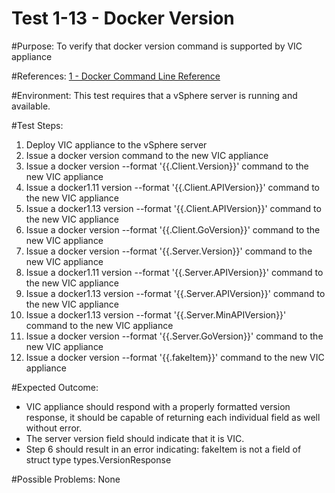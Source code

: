 Test 1-13 - Docker Version
=======

#Purpose:
To verify that docker version command is supported by VIC appliance

#References:
[1 - Docker Command Line Reference](https://docs.docker.com/engine/reference/commandline/version/)

#Environment:
This test requires that a vSphere server is running and available.

#Test Steps:
1. Deploy VIC appliance to the vSphere server
2. Issue a docker version command to the new VIC appliance
3. Issue a docker version --format '{{.Client.Version}}' command to the new VIC appliance
4. Issue a docker1.11 version --format '{{.Client.APIVersion}}' command to the new VIC appliance
5. Issue a docker1.13 version --format '{{.Client.APIVersion}}' command to the new VIC appliance
6. Issue a docker version --format '{{.Client.GoVersion}}' command to the new VIC appliance
7. Issue a docker version --format '{{.Server.Version}}' command to the new VIC appliance
8. Issue a docker1.11 version --format '{{.Server.APIVersion}}' command to the new VIC appliance
9. Issue a docker1.13 version --format '{{.Server.APIVersion}}' command to the new VIC appliance
10. Issue a docker1.13 version --format '{{.Server.MinAPIVersion}}' command to the new VIC appliance
11. Issue a docker version --format '{{.Server.GoVersion}}' command to the new VIC appliance
12. Issue a docker version --format '{{.fakeItem}}' command to the new VIC appliance

#Expected Outcome:
* VIC appliance should respond with a properly formatted version response, it should be capable of returning each individual field as well without error.
* The server version field should indicate that it is VIC.
* Step 6 should result in an error indicating: fakeItem is not a field of struct type types.VersionResponse

#Possible Problems:
None